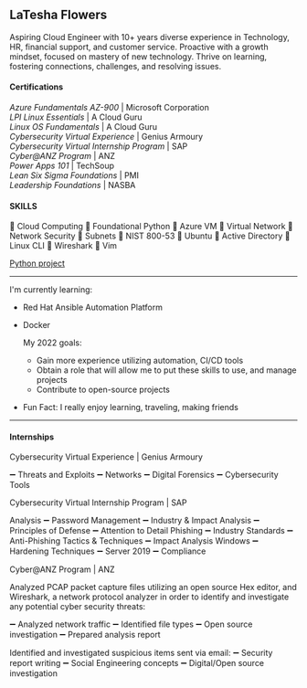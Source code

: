 
## LaTesha Flowers

Aspiring Cloud Engineer with 10+ years diverse experience in Technology, HR, financial support, and customer service. Proactive with a growth mindset, focused on mastery of new technology. Thrive on learning, fostering connections, challenges, and resolving issues.

#### Certifications

*Azure Fundamentals AZ-900* | Microsoft Corporation <br>
*LPI Linux Essentials* | A Cloud Guru <br>
*Linux OS Fundamentals* | A Cloud Guru <br>
*Cybersecurity Virtual Experience* | Genius Armoury <br>
*Cybersecurity Virtual Internship Program* | SAP <br>
*Cyber@ANZ Program* | ANZ <br>
*Power Apps 101* | TechSoup <br>
*Lean Six Sigma Foundations* | PMI <br>
*Leadership Foundations* | NASBA <br>

#### SKILLS
 
	Cloud Computing
	Foundational Python
	Azure VM
	Virtual Network
	Network Security
	Subnets
	NIST 800-53
	Ubuntu
	Active Directory
	Linux CLI
	Wireshark
	Vim	
 
[Python project](https://replit.com/@LateshaF/Employee-Payroll#main.py)

---
I'm currently learning:
-   Red Hat Ansible Automation Platform
-   Docker
    
    My 2022 goals: 
    - Gain more experience utilizing automation, CI/CD tools
    - Obtain a role that will allow me to put these skills to use, and manage projects
    - Contribute to open-source projects

- Fun Fact: I really enjoy learning, traveling, making friends
---

#### Internships

Cybersecurity Virtual Experience | Genius Armoury

➖ Threats and Exploits ➖ Networks ➖ Digital Forensics ➖ Cybersecurity Tools

Cybersecurity Virtual Internship Program | SAP

Analysis ➖ Password Management ➖ Industry & Impact Analysis ➖ Principles of Defense ➖ Attention to Detail Phishing ➖ Industry Standards ➖ Anti-Phishing Tactics & Techniques ➖ Impact Analysis Windows ➖ Hardening Techniques ➖ Server 2019 ➖ Compliance

Cyber@ANZ Program | ANZ

Analyzed PCAP packet capture files utilizing an open source Hex editor, and Wireshark, a network protocol analyzer in order to identify and investigate any potential cyber security threats:

➖ Analyzed network traffic ➖ Identified file types ➖ Open source investigation ➖ Prepared analysis report

Identified and investigated suspicious items sent via email: ➖ Security report writing ➖ Social Engineering concepts ➖ Digital/Open source investigation
